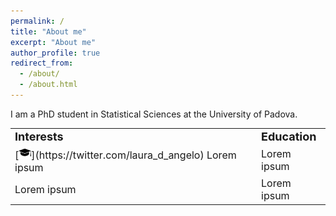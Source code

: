```yaml
---
permalink: /
title: "About me"
excerpt: "About me"
author_profile: true
redirect_from: 
  - /about/
  - /about.html
---
```


I am a PhD student in Statistical Sciences at the University of Padova.

<table border="0">
 <tr>
    <td><b style="font-size:18px">Interests</b></td>
    <td><b style="font-size:18px">Education</b></td>
 </tr>
 <tr>
    <td><font style="font-size:16px">
[<img src="../images/49944.png" width="20">](https://twitter.com/laura_d_angelo) Lorem ipsum </font></td>
    <td><font style="font-size:16px">Lorem ipsum </font></td>
 </tr>
  <tr>
    <td><font style="font-size:16px">Lorem ipsum </font></td>
    <td><font style="font-size:16px">Lorem ipsum </font></td>
 </tr>
</table>

